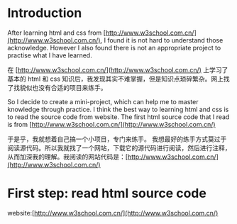 # Introduction

After learning html and css from [http://www.w3school.com.cn/](http://www.w3school.com.cn/), I found it is not hard to understand those acknowledge. However I also found there is not an appropriate project to practise what I have learned.

在 [http://www.w3school.com.cn/](http://www.w3school.com.cn/) 上学习了基本的 html 和 css 知识后，我发现其实不难掌握，但是知识点琐碎繁杂。网上找了找貌似也没有合适的项目来练手。

So I decide to create a mini-project, which can help me to master knowledge through practice. I think the best way to learning html and css is to read the source code from website. The first html source code that I read is from [http://www.w3school.com.cn/](http://www.w3school.com.cn/)

于是乎，我就想着自己搞一个小项目，专门来练手。 我想最好的练手方式莫过于阅读源代码。所以我就找了一个网站，下载它的源代码进行阅读，然后进行注释，从而加深我的理解。我阅读的网站代码是：[http://www.w3school.com.cn/](http://www.w3school.com.cn/)

# First step: read html source code

website:[http://www.w3school.com.cn/](http://www.w3school.com.cn/)